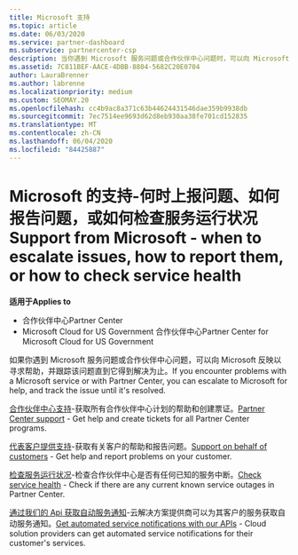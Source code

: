 ```yaml
---
title: Microsoft 支持
ms.topic: article
ms.date: 06/03/2020
ms.service: partner-dashboard
ms.subservice: partnercenter-csp
description: 当你遇到 Microsoft 服务问题或合作伙伴中心问题时，可以向 Microsoft 反映以寻求帮助，并跟踪该问题直到它得到解决为止。
ms.assetid: 7C811BEF-AACE-4DBB-8804-5682C20E0704
author: LauraBrenner
ms.author: labrenne
ms.localizationpriority: medium
ms.custom: SEOMAY.20
ms.openlocfilehash: cc4b9ac8a371c63b44624431546dae359b9938db
ms.sourcegitcommit: 7ec7514ee9693d62d8eb930aa38fe701cd152835
ms.translationtype: MT
ms.contentlocale: zh-CN
ms.lasthandoff: 06/04/2020
ms.locfileid: "84425887"
---
```

# <a name="support-from-microsoft---when-to-escalate-issues-how-to-report-them-or-how-to-check-service-health"></a><span data-ttu-id="54fe1-103">Microsoft 的支持-何时上报问题、如何报告问题，或如何检查服务运行状况</span><span class="sxs-lookup"><span data-stu-id="54fe1-103">Support from Microsoft - when to escalate issues, how to report them, or how to check service health</span></span>

<span data-ttu-id="54fe1-104">**适用于**</span><span class="sxs-lookup"><span data-stu-id="54fe1-104">**Applies to**</span></span>

- <span data-ttu-id="54fe1-105">合作伙伴中心</span><span class="sxs-lookup"><span data-stu-id="54fe1-105">Partner Center</span></span>
- <span data-ttu-id="54fe1-106">Microsoft Cloud for US Government 合作伙伴中心</span><span class="sxs-lookup"><span data-stu-id="54fe1-106">Partner Center for Microsoft Cloud for US Government</span></span>

<span data-ttu-id="54fe1-107">如果你遇到 Microsoft 服务问题或合作伙伴中心问题，可以向 Microsoft 反映以寻求帮助，并跟踪该问题直到它得到解决为止。</span><span class="sxs-lookup"><span data-stu-id="54fe1-107">If you encounter problems with a Microsoft service or with Partner Center, you can escalate to Microsoft for help, and track the issue until it's resolved.</span></span>

<span data-ttu-id="54fe1-108">[合作伙伴中心支持](report-problems-with-partner-center.md)-获取所有合作伙伴中心计划的帮助和创建票证。</span><span class="sxs-lookup"><span data-stu-id="54fe1-108">[Partner Center support](report-problems-with-partner-center.md) - Get help and create tickets for all Partner Center programs.</span></span>

<span data-ttu-id="54fe1-109">[代表客户提供支持](report-problems-on-behalf-of-a-customer.md)-获取有关客户的帮助和报告问题。</span><span class="sxs-lookup"><span data-stu-id="54fe1-109">[Support on behalf of customers](report-problems-on-behalf-of-a-customer.md) - Get help and report problems on your customer.</span></span>

<span data-ttu-id="54fe1-110">[检查服务运行状况](check-service-health.md)-检查合作伙伴中心是否有任何已知的服务中断。</span><span class="sxs-lookup"><span data-stu-id="54fe1-110">[Check service health](check-service-health.md) - Check if there are any current known service outages in Partner Center.</span></span>

<span data-ttu-id="54fe1-111">[通过我们的 Api 获取自动服务通知](get-automated-service-notifications-with-our-apis.md)-云解决方案提供商可以为其客户的服务获取自动服务通知。</span><span class="sxs-lookup"><span data-stu-id="54fe1-111">[Get automated service notifications with our APIs](get-automated-service-notifications-with-our-apis.md) - Cloud solution providers can get automated service notifications for their customer's services.</span></span>


 

 




